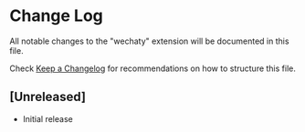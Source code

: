# Change Log

All notable changes to the "wechaty" extension will be documented in this file.

Check [Keep a Changelog](http://keepachangelog.com/) for recommendations on how to structure this file.

## [Unreleased]

- Initial release